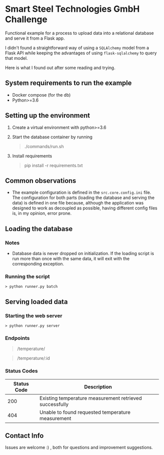 # Smart Steel Technologies GmbH Challenge

Functional example for a process to upload data into a relational database and serve it from a Flask app.

I didn't found a straightforward way of using a `SQLAlchemy` model from a Flask API while keeping the advantages of using `flask-sqlalchemy` to query that model.

Here is what I found out after some reading and trying.

## System requirements to run the example

- Docker compose (for the db)
- Python>=3.6 

## Setting up the environment

1. Create a virtual environment with python>=3.6

2. Start the database container by running

    > ./commands/run.sh

3. Install requirements

    > pip install -r requirements.txt

## Common observations

- The example configuration is defined in the `src.core.config.ini` file. The configuration for both parts (loading the database and serving the data) is defined in one file because, although the application was designed to work as decoupled as possible, having different config files is, in my opinion, error prone.

## Loading the database

### Notes

- Database data is never dropped on initialization. If the loading script is run more than once with the same data, it will exit with the corresponding exception.

### Running the script

    > python runner.py batch

## Serving loaded data

### Starting the web server

    > python runner.py server

### Endpoints

> /temperature/

> /temperature/:id

### Status Codes

| Status Code   | Description           
| ------------- |------------- |
| 200      | Existing temperature measurement retrieved successfully |
| 404      | Unable to found requested temperature measurement |

## Contact Info

Issues are welcome :) , both for questions and improvement suggestions.
